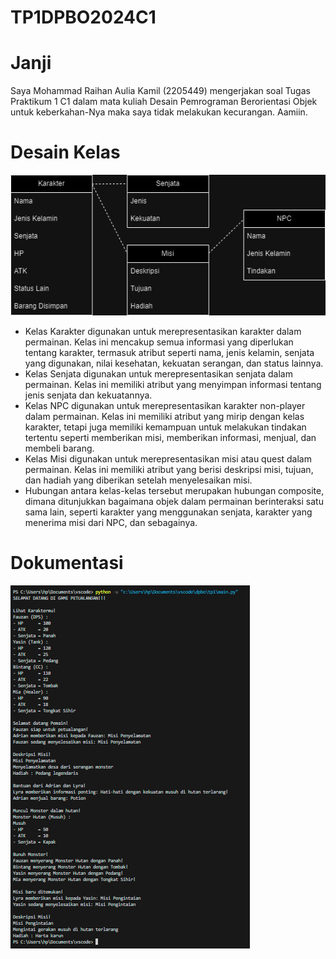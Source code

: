 # TP1DPBO2024C1
# Janji
Saya Mohammad Raihan Aulia Kamil (2205449) mengerjakan soal Tugas Praktikum 1 C1 dalam mata kuliah Desain Pemrograman Berorientasi Objek untuk keberkahan-Nya maka saya tidak melakukan kecurangan. Aamiin.
# Desain Kelas
![alt text](https://github.com/rehankmil/TP1DPBO2024C1/blob/main/tp1/desain/Desain%20Kelas%20TP1.png)
- Kelas Karakter digunakan untuk merepresentasikan karakter dalam permainan. Kelas ini mencakup semua informasi yang diperlukan tentang karakter, termasuk atribut seperti nama, jenis kelamin, senjata yang digunakan, nilai kesehatan, kekuatan serangan, dan status lainnya.
- Kelas Senjata digunakan untuk merepresentasikan senjata dalam permainan. Kelas ini memiliki atribut yang menyimpan informasi tentang jenis senjata dan kekuatannya.
- Kelas NPC digunakan untuk merepresentasikan karakter non-player dalam permainan. Kelas ini memiliki atribut yang mirip dengan kelas karakter, tetapi juga memiliki kemampuan untuk melakukan tindakan tertentu seperti memberikan misi, memberikan informasi, menjual, dan membeli barang.
- Kelas Misi digunakan untuk merepresentasikan misi atau quest dalam permainan. Kelas ini memiliki atribut yang berisi deskripsi misi, tujuan, dan hadiah yang diberikan setelah menyelesaikan misi.
- Hubungan antara kelas-kelas tersebut merupakan hubungan composite, dimana ditunjukkan bagaimana objek dalam permainan berinteraksi satu sama lain, seperti karakter yang menggunakan senjata, karakter yang menerima misi dari NPC, dan sebagainya.
# Dokumentasi
![alt text](https://github.com/rehankmil/TP1DPBO2024C1/blob/main/tp1/dokumentasi/dokumentasi.png)
